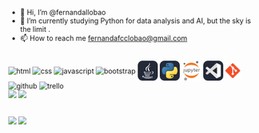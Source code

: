 - 👋 Hi, I’m @fernandallobao
- 🌱 I’m currently studying Python for data analysis and AI, but the sky is the limit .
- 📫 How to reach me fernandafcclobao@gmail.com

<!---
fernandallobao/fernandallobao is a ✨ special ✨ repository because its `README.md` (this file) appears on your GitHub profile.
You can click the Preview link to take a look at your changes.
--->

<div style="display: inline_block"><br>
    <img align="center" alt="html" height="30" width="40" src="https://cdn.jsdelivr.net/gh/devicons/devicon/icons/html5/html5-original.svg">
    <img align="center" alt="css" height="30" width="40" src="https://cdn.jsdelivr.net/gh/devicons/devicon/icons/css3/css3-original.svg">
    <img align="center" alt="javascript" height="34" width="34" src="https://lucianolpsf.github.io/portfolio/assets/img/icons/Javascript.png">
    <img align="center" alt="bootstrap" height="40" width="40" src="https://lucianolpsf.github.io/portfolio/assets/img/icons/Bootstrap.png">
    <img align="center" alt="java" height="40" width="40" src="https://github.com/tandpfun/skill-icons/blob/main/icons/Java-Dark.svg">
    <img align="center" alt="pyton" height="40" width="40" src="https://github.com/tandpfun/skill-icons/blob/main/icons/Python-Dark.svg">
    <img align="center" alt="jupyter" height="40" width="40" src="https://github.com/datalayer/icons/blob/main/svg/data1/jupyter-name.svg">
    <img align="center" alt="vscode" height="40" width="40" src="https://github.com/tandpfun/skill-icons/blob/main/icons/VSCode-Dark.svg">
    <img align="center" alt="git" height="30" width="30" src="https://raw.githubusercontent.com/devicons/devicon/master/icons/git/git-original.svg">
    <img align="center" alt="github" height="40" width="40" src="https://img.icons8.com/?size=512&id=bVGqATNwfhYq&format=png">
    <img align="center" alt="trello" height="40" width="40" src="https://img.icons8.com/?size=512&id=21049&format=png">
</div>

<div style="display: inline_block">
    <a href="https://github.com/fernandallobao" target="_blank">
        <img src="https://img.shields.io/badge/Portfolio-20B2AA?style=for-the-badge&logo=superuser&logoColor=white" target="_blank"/><a/>
    <a href=" " target="_blank">
        <img src="https://img.shields.io/badge/LinkedIn-0077B5?style=for-the-badge&logo=linkedin&logoColor=white" target="_blank"/><a/>
</div>
<br>
<div align="center">

<br>

</div>

  <div style="display: inline_block">
  <a href="https://github.com/fernandallobao">
  <img height="180em" src="https://github-readme-stats.vercel.app/api?username=lucianolpsf&show_icons=true&theme=dracula&include_all_commits=true&count_private=true"/></a>      
  <a href="https://github.com/fernandallobao">
  <img height="180em" src="https://github-readme-stats.vercel.app/api/top-langs/?username=lucianolpsf&layout=compact&size_weight=0.5&count_weight=0.5&theme=dracula"/></a>  
</div>
